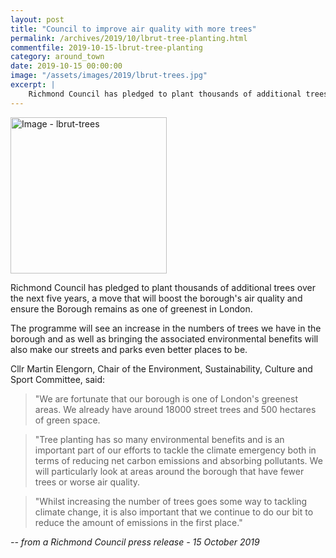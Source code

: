 ```yaml
---
layout: post
title: "Council to improve air quality with more trees"
permalink: /archives/2019/10/lbrut-tree-planting.html
commentfile: 2019-10-15-lbrut-tree-planting
category: around_town
date: 2019-10-15 00:00:00
image: "/assets/images/2019/lbrut-trees.jpg"
excerpt: |
    Richmond Council has pledged to plant thousands of additional trees over the next five years, a move that will boost the borough's air quality and ensure the Borough remains as one of greenest in London.
---
```


<a href="/assets/images/2019/lbrut-trees.jpg" title="Click for a larger image"><img src="/assets/images/2019/lbrut-trees-thumb.jpg" width="250" alt="Image - lbrut-trees"  class="photo right"/></a>

Richmond Council has pledged to plant thousands of additional trees over the next five years, a move that will boost the borough's air quality and ensure the Borough remains as one of greenest in London.

The programme will see an increase in the numbers of trees we have in the borough and as well as bringing the associated environmental benefits will also make our streets and parks even better places to be.

Cllr Martin Elengorn, Chair of the Environment, Sustainability, Culture and Sport Committee, said:

> "We are fortunate that our borough is one of London's greenest areas. We already have around 18000 street trees and 500 hectares of green space.

> "Tree planting has so many environmental benefits and is an important part of our efforts to tackle the climate emergency both in terms of reducing net carbon emissions and absorbing pollutants. We will particularly look at areas around the borough that have fewer trees or worse air quality.

> "Whilst increasing the number of trees goes some way to tackling climate change, it is also important that we continue to do our bit to reduce the amount of emissions in the first place."


<cite>-- from a Richmond Council press release - 15 October 2019</cite>
